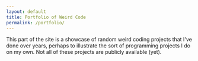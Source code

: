 ```yaml
---
layout: default
title: Portfolio of Weird Code
permalink: /portfolio/
---
```


This part of the site is a showcase of random weird coding projects that
I've done over years, perhaps to illustrate the sort of programming
projects I do on my own. Not all of these projects are publicly
available (yet).
